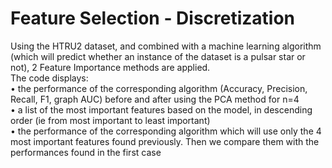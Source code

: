 # Feature Selection - Discretization

Using the HTRU2 dataset, and combined with a machine learning algorithm (which will predict whether an instance of the dataset is a pulsar star
or not), 2 Feature Importance methods are applied.  
The code displays:  
• the performance of the corresponding algorithm (Accuracy, Precision, Recall, F1, graph
AUC) before and after using the PCA method for n=4  
• a list of the most important features based on the model, in descending order
(ie from most important to least important)  
• the performance of the corresponding algorithm which will use only the 4 most
important features found previously. Then we compare them with the performances found in the first case
